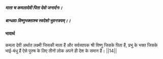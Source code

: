 ##### माता च कमलादेवी पिता देवो जनार्दनः।
##### बान्धवाः विष्णुभक्ताश्च स्वदेशो भुवनत्रयम्।। 

#### भावार्थ

कमला देवी अर्थात लक्ष्मी जिसकी माता हैं और सर्वव्यापक श्री विष्णु जिसके पिता हैं, प्रभु के भक्त जिसके भाई-बंधु हैं ऐसे पुरुष के लिए तीनों लोक अपने ही देश के समान हैं। ||14||